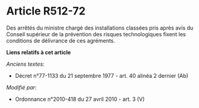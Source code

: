 # Article R512-72

Des arrêtés du ministre chargé des installations classées pris après avis du    Conseil supérieur de la prévention des
risques technologiques fixent les conditions de délivrance de ces agréments.

**Liens relatifs à cet article**

_Anciens textes_:

  - Décret n°77-1133 du 21 septembre 1977 - art. 40 alinéa 2 dernier (Ab)

_Modifié par_:

  - Ordonnance n°2010-418  du 27 avril 2010 - art. 3 (V)
